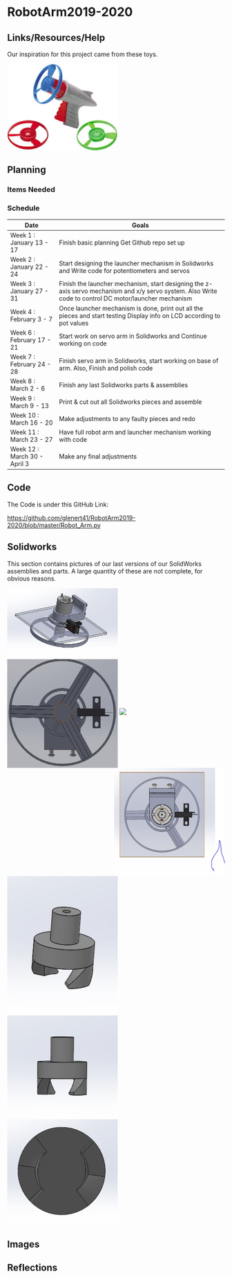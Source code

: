 # RobotArm2019-2020


## Links/Resources/Help

Our inspiration for this project came from these toys. 

<img src="media/SpinnyShootaPic.jfif" width="256">




## Planning

### Items Needed
### Schedule
| Date          | Goals         |
| ------------- | ------------- |
| Week 1 : January 13 - 17   | Finish basic planning Get Github repo set up|
|Week 2 : January 22 - 24    | Start designing the launcher mechanism in Solidworks and Write code for potentiometers and servos|
|Week 3 : January 27 - 31 | Finish the launcher mechanism, start designing the z-axis servo mechanism and x/y servo system. Also Write code to control DC motor/launcher mechanism|
| Week 4 : February 3 - 7 | Once launcher mechanism is done, print out all the pieces and start testing Display info on LCD according to pot values|
| Week 6 : February 17 - 21 | Start work on servo arm in Solidworks and Continue working on code|
| Week 7 : February 24 - 28 | Finish servo arm in Solidworks, start working on base of arm. Also, Finish and polish code |
| Week 8 : March 2 - 6 | Finish any last Solidworks parts & assemblies |
| Week 9 : March 9 - 13 | Print & cut out all Solidworks pieces and assemble |
| Week 10 : March 16 - 20 | Make adjustments to any faulty pieces and redo|
| Week 11 : March 23 - 27 | Have full robot arm and launcher mechanism working with code |
| Week 12 : March 30 - April 3 | Make any final adjustments |




## Code

The Code is under this GitHub Link: 

https://github.com/glenert41/RobotArm2019-2020/blob/master/Robot_Arm.py

## Solidworks
This section contains pictures of our last versions of our SolidWorks assemblies and parts. A large quantity of these are not complete, for obvious reasons. 

<img align="left" src="media/FanAssembly.JPG" width="256">
<img align="center" src="media/FanAssembly2.JPG" width="256">
<img align="right" src="media/FanAssembly3.JPG" width="256">


<img src="media/FanAssembl4.JPG" width="256">
<img src="media/FanConnector.JPG" width="256">
<img src="media/FanConnector2.JPG" width="256">
<img src="media/FanConnector3.JPG" width="256">

## Images

## Reflections


